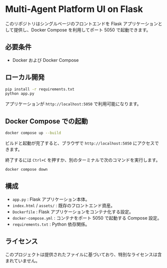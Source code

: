 # Multi-Agent Platform UI on Flask

このリポジトリはシングルページのフロントエンドを Flask アプリケーションとして提供し、Docker Compose を利用してポート 5050 で起動できます。

## 必要条件

- Docker および Docker Compose

## ローカル開発

```bash
pip install -r requirements.txt
python app.py
```

アプリケーションが `http://localhost:5050` で利用可能になります。

## Docker Compose での起動

```bash
docker compose up --build
```

ビルドと起動が完了すると、ブラウザで `http://localhost:5050` にアクセスできます。

終了するには `Ctrl+C` を押すか、別のターミナルで次のコマンドを実行します。

```bash
docker compose down
```

## 構成

- `app.py` : Flask アプリケーション本体。
- `index.html` / `assets/` : 既存のフロントエンド資産。
- `Dockerfile` : Flask アプリケーションをコンテナ化する設定。
- `docker-compose.yml` : コンテナをポート 5050 で起動する Compose 設定。
- `requirements.txt` : Python 依存関係。

## ライセンス

このプロジェクトは提供されたファイルに基づいており、特別なライセンスは含まれていません。
